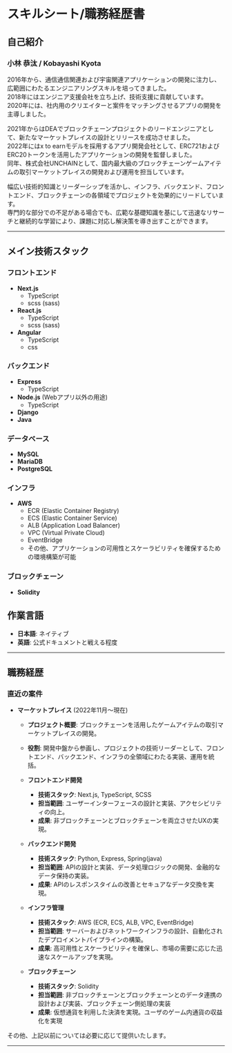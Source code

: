 # スキルシート/職務経歴書

## 自己紹介

### 小林 恭汰 / Kobayashi Kyota

2016年から、通信通信関連および宇宙関連アプリケーションの開発に注力し、広範囲にわたるエンジニアリングスキルを培ってきました。  
2018年にはエンジニア支援会社を立ち上げ、技術支援に貢献しています。  
2020年には、社内用のクリエイターと案件をマッチングさせるアプリの開発を主導しました。  
  
2021年からはDEAでブロックチェーンプロジェクトのリードエンジニアとして、新たなマーケットプレイスの設計とリリースを成功させました。  
2022年にはx to earnモデルを採用するアプリ開発会社として、ERC721およびERC20トークンを活用したアプリケーションの開発を監督しました。  
同年、株式会社UNCHAINとして、国内最大級のブロックチェーンゲームアイテムの取引マーケットプレイスの開発および運用を担当しています。  
  
幅広い技術的知識とリーダーシップを活かし、インフラ、バックエンド、フロントエンド、ブロックチェーンの各領域でプロジェクトを効果的にリードしています。  
専門的な部分での不足がある場合でも、広範な基礎知識を基にして迅速なリサーチと継続的な学習により、課題に対応し解決策を導き出すことができます。  

---
## メイン技術スタック

### フロントエンド
- **Next.js**
  - TypeScript
  - scss (sass)
- **React.js**
  - TypeScript
  - scss (sass)
- **Angular**
  - TypeScript
  - css

### バックエンド
- **Express**
  - TypeScript
- **Node.js** (Webアプリ以外の用途)
  - TypeScript
- **Django**
- **Java**

### データベース
- **MySQL**
- **MariaDB**
- **PostgreSQL**

### インフラ
- **AWS**
  - ECR (Elastic Container Registry)
  - ECS (Elastic Container Service)
  - ALB (Application Load Balancer)
  - VPC (Virtual Private Cloud)
  - EventBridge
  - その他、アプリケーションの可用性とスケーラビリティを確保するための環境構築が可能

### ブロックチェーン
- **Solidity**

## 作業言語

- **日本語**: ネイティブ
- **英語**: 公式ドキュメントと戦える程度

---

## 職務経歴

### 直近の案件
- **マーケットプレイス** (2022年11月〜現在)
  - **プロジェクト概要**: ブロックチェーンを活用したゲームアイテムの取引マーケットプレイスの開発。
  - **役割**: 開発中盤から参画し、プロジェクトの技術リーダーとして、フロントエンド、バックエンド、インフラの全領域にわたる実装、運用を統括。

  - **フロントエンド開発**
    - **技術スタック**: Next.js, TypeScript, SCSS
    - **担当範囲**: ユーザーインターフェースの設計と実装、アクセシビリティの向上。
    - **成果**: 非ブロックチェーンとブロックチェーンを両立させたUXの実現。

  - **バックエンド開発**
    - **技術スタック**: Python, Express, Spring(java)
    - **担当範囲**: APIの設計と実装、データ処理ロジックの開発、金融的なデータ保持の実装。
    - **成果**: APIのレスポンスタイムの改善とセキュアなデータ交換を実現。

  - **インフラ管理**
    - **技術スタック**: AWS (ECR, ECS, ALB, VPC, EventBridge)
    - **担当範囲**: サーバーおよびネットワークインフラの設計、自動化されたデプロイメントパイプラインの構築。
    - **成果**: 高可用性とスケーラビリティを確保し、市場の需要に応じた迅速なスケールアップを実現。

  - **ブロックチェーン**
    - **技術スタック**: Solidity
    - **担当範囲**: 非ブロックチェーンとブロックチェーンとのデータ連携の設計および実装、ブロックチェーン側処理の実装
    - **成果**: 仮想通貨を利用した決済を実現。ユーザのゲーム内通貨の収益化を実現

その他、上記以前については必要に応じて提供いたします。

---
